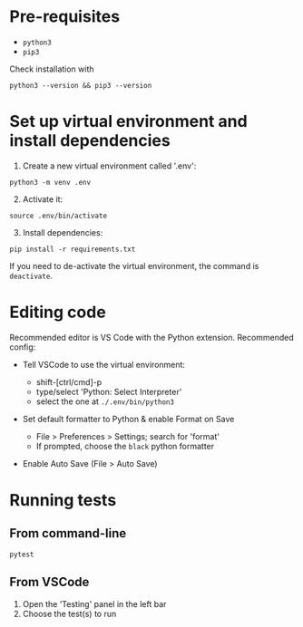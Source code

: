# Pre-requisites

- `python3`
- `pip3`

Check installation with 

```
python3 --version && pip3 --version
```

# Set up virtual environment and install dependencies

1. Create a new virtual environment called '.env':

```
python3 -m venv .env
```

2. Activate it:

```
source .env/bin/activate
```

3. Install dependencies:

```
pip install -r requirements.txt
```

If you need to de-activate the virtual environment, the command is `deactivate`.

# Editing code

Recommended editor is VS Code with the Python extension. Recommended config:

- Tell VSCode to use the virtual environment:
   - shift-[ctrl/cmd]-p
   - type/select 'Python: Select Interpreter'
   - select the one at `./.env/bin/python3`

- Set default formatter to Python & enable Format on Save
  - File > Preferences > Settings; search for 'format'
  - If prompted, choose the `black` python formatter 
  
- Enable Auto Save (File > Auto Save)

# Running tests

## From command-line

```
pytest
```


## From VSCode

1. Open the 'Testing' panel in the left bar
2. Choose the test(s) to run
